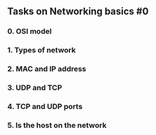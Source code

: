 ## Tasks on Networking basics #0

### 0. OSI model

### 1. Types of network

### 2. MAC and IP address

### 3. UDP and TCP

### 4. TCP and UDP ports

### 5. Is the host on the network
